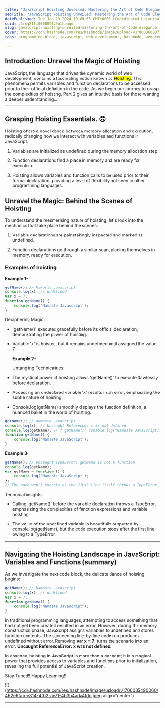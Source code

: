 ```yaml
---
title: "JavaScript Hoisting Unveiled: Mastering the Art of Code Elegance."
seoTitle: "JavaScript Hoisting Unveiled: Mastering the Art of Code Elegance"
datePublished: Tue Jan 23 2024 19:00:55 GMT+0000 (Coordinated Universal Time)
cuid: clrqq21ti000009l29uthamqd
slug: javascript-hoisting-unveiled-mastering-the-art-of-code-elegance
cover: https://cdn.hashnode.com/res/hashnode/image/upload/v1706036088773/b1720720-7894-4b1b-8785-ce5e5c259211.png
tags: programming-blogs, javascript, web-development, hashnode, wemakedevs

---
```


## Introduction: Unravel the Magic of Hoisting

JavaScript, the language that drives the dynamic world of web development, contains a fascinating notion known as <mark>Hoisting</mark>. This phenomena permits variables and function declarations to be accessed prior to their official definition in the code. As we begin our journey to grasp the complexities of hoisting, Part 2 gives an intuitive basis for those wanting a deeper understanding...

---

## Grasping Hoisting Essentials. 🙃

Hoisting offers a novel dance between memory allocation and execution, radically changing how we interact with variables and functions in JavaScript.

1. Variables are initialized as undefined during the memory allocation step.
    
2. Function declarations find a place in memory and are ready for execution.
    
3. Hoisting allows variables and function calls to be used prior to their formal declaration, providing a level of flexibility not seen in other programming languages.
    

## Unravel the Magic: Behind the Scenes of Hoisting

To understand the mesmerising nature of hoisting, let's look into the mechanics that take place behind the scenes:

1. Variable declarations are painstakingly inspected and marked as undefined.
    
2. Function declarations go through a similar scan, placing themselves in memory, ready for execution.
    

### **Examples of hoisting:**

**Example 1-**

```javascript
getName(); // Namaste Javascript
console.log(x); // undefined
var x = 7;
function getName() {
    console.log('Namaste Javascript');
}
```

Deciphering Magic:

* 'getName()' executes gracefully before its official declaration, demonstrating the power of hoisting.
    
* Variable 'x' is hoisted, but it remains undefined until assigned the value 7.
    
    **Example 2-**
    
    Untangling Technicalities:
    
* The mystical power of hoisting allows 'getName()' to execute flawlessly before declaration.
    
* Accessing an undeclared variable 'x' results in an error, emphasizing the subtle nature of hoisting.
    
* Console.log(getName) smoothly displays the function definition, a nuanced ballet in the world of hoisting.
    

```javascript
getName(); // Namaste JavaScript
console.log(x); // Uncaught Reference: x is not defined.
console.log(getName); // f getName(){ console.log("Namaste JavaScript); }
function getName() {
    console.log('Namaste JavaScript');
}
```

**Example 3-**

```javascript
getName(); // Uncaught TypeError: getName is not a function
console.log(getName);
var getName = function () {
    console.log('Namaste JavaScript');
};
// The code won't execute as the first line itself throws a TypeError.
```

Technical insights:

* Calling 'getName()' before the variable declaration throws a TypeError, emphasizing the complexities of function expressions and variable hoisting.
    
* The value of the undefined variable is beautifully outputted by console.log(getName), but the code execution stops after the first line owing to a TypeError.
    

---

## Navigating the Hoisting Landscape in JavaScript: Variables and Functions (summary)

As we investigate the next code block, the delicate dance of hoisting begins:

```javascript
getName(); // Namaste Javascript
console.log(x); // undefined
var x = 7;
function getName() {
    console.log("Namaste Javascript");
}
```

In traditional programming languages, attempting to access something that had not yet been created resulted in an error. However, during the memory construction phase, JavaScript assigns variables to undefined and stores function contents. The succeeding line-by-line code run produces undefined without error. Removing **var x = 7**; turns the scenario into an error. **Uncaught ReferenceError: x was not defined**.

In essence, hoisting in JavaScript is more than a concept; it is a magical power that provides access to variables and functions prior to initialization, revealing the full potential of JavaScript creation.

Stay Tuned!! Happy Learning!!

![](https://cdn.hashnode.com/res/hashnode/image/upload/v1706035490060/462e6fab-e314-4fb2-ae71-4b3b4ada4fdc.jpeg align="center")

---